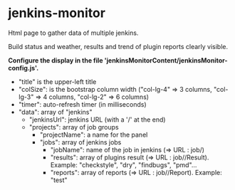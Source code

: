 jenkins-monitor
===============

Html page to gather data of multiple jenkins.

Build status and weather, results and trend of plugin reports clearly visible.


**Configure the display in the file 'jenkinsMonitorContent/jenkinsMonitor-config.js'.**

* "title" is the upper-left title
* "colSize": is the bootstrap column width ("col-lg-4" => 3 columns, "col-lg-3" => 4 columns, "col-lg-2" => 6 columns)
* "timer": auto-refresh timer (in milliseconds)
* "data": array of "jenkins"
  * "jenkinsUrl": jenkins URL (with a '/' at the end)
  * "projects": array of job groups 
    * "projectName": a name for the panel
    * "jobs": array of jenkins jobs 
      * "jobName": name of the job in jenkins (=> URL : <jenkinsUrl>job/<jobName>)
      * "results": array of plugins result (=> URL : <jenkinsUrl>job/<jobName>/<result>Result). Example: "checkstyle", "dry", "findbugs", "pmd"...
      * "reports": array of reports (=> URL : <jenkinsUrl>job/<jobName>/<result>Report). Example: "test"

